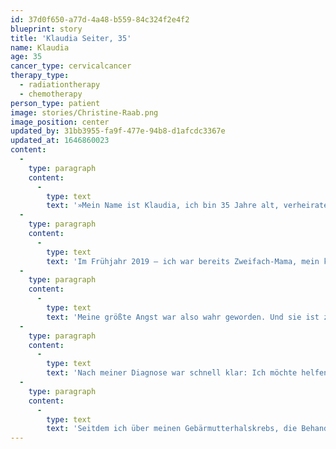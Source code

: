 ```yaml
---
id: 37d0f650-a77d-4a48-b559-84c324f2e4f2
blueprint: story
title: 'Klaudia Seiter, 35'
name: Klaudia
age: 35
cancer_type: cervicalcancer
therapy_type:
  - radiationtherapy
  - chemotherapy
person_type: patient
image: stories/Christine-Raab.png
image_position: center
updated_by: 31bb3955-fa9f-477e-94b8-d1afcdc3367e
updated_at: 1646860023
content:
  -
    type: paragraph
    content:
      -
        type: text
        text: '»Mein Name ist Klaudia, ich bin 35 Jahre alt, verheiratet und Mama von zwei tollen Kindern im Alter von 3 und 6 Jahren. Meinen ersten richtigen Berührungspunkt mit Krebs hatte ich, als mein Papa mit 44 Jahren an einem Magenkrebs verstarb. Seine Diagnose erhielt er kurz vor Weihnachten, nur ein Jahr später starb er, kurz vor Weihachten. Für mich brach eine Welt zusammen. Jahre voller Therapien folgten, in denen sich ganz klar eine meiner größten Ängste herauskristallisierte: Dass es auch mich erwischen könnte.'
  -
    type: paragraph
    content:
      -
        type: text
        text: 'Im Frühjahr 2019 – ich war bereits Zweifach-Mama, mein kleiner erst ein Jahr alt – zeigten sich die ersten Symptome. Damals dachte ich mir noch nichts dabei. Ich ging ja regelmäßig zur Krebsvorsorge – sogar jedes halbe Jahr. Einen Abstrich und eine Kolposkopie später stand es dann – wie bei meinem Papa damals – kurz vor Weihnachten fest: Ich hatte Gebärmutterhalskrebs. Während ich noch hoffte, dass er so klein war, dass er mit einer simplen Konisation oder spätestens der folgenden Hysterektomie verschwindet, haben es sich Zellen meines fiesen Untermieters bereits in einem Lymphknoten bequem gemacht. Es war klar: Eine Radio-Chemo musste her. Zweimal 120 Stunden Chemotherapie und 28 äußere Bestrahlungen. Heute bin ich seit anderthalb Jahren in Remission.'
  -
    type: paragraph
    content:
      -
        type: text
        text: 'Meine größte Angst war also wahr geworden. Und sie ist zu meinem stetigen Begleiter geworden. Angst vor Krebs. Angst vor einem Rezidiv. Angst davor meine zwei Kinder nicht aufwachsen zu sehen.'
  -
    type: paragraph
    content:
      -
        type: text
        text: 'Nach meiner Diagnose war schnell klar: Ich möchte helfen. Ich möchte aufklären – Lasst euch gegen HPV impfen! Geht zur Vorsorge! Ich möchte zeigen: Du bist nicht allein! Vor allem auch als Mama mit einer solch lebenseinschneidenden Erkrankung.'
  -
    type: paragraph
    content:
      -
        type: text
        text: 'Seitdem ich über meinen Gebärmutterhalskrebs, die Behandlung und ihre Nachwirkungen spreche, haben sich schon viele Frauen bei mir privat gemeldet. Ich habe Fragen beantwortet, getröstet, Hoffnung gemacht. Und in diesem Prozess habe ich auch mir Hoffnung geschenkt. Wir können uns alle gegenseitig Mut zusprechen, Kraft spenden, einfach nur zuhören. Das treibt mich an auch weiterhin über diese schwere Zeit in meinem Leben zu sprechen.«'
---
```

